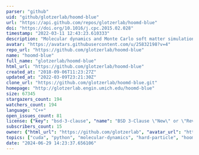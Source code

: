 ```yaml
---
parser: "github"
uid: "github/glotzerlab/hoomd-blue"
url: "https://api.github.com/repos/glotzerlab/hoomd-blue"
doi: "https://doi.org/10.1016/j.cpc.2015.02.028"
timestamp: "2022-03-11 12:43:23.610333"
description: "Molecular dynamics and Monte Carlo soft matter simulation on GPUs."
avatar: "https://avatars.githubusercontent.com/u/25832198?v=4"
repo_url: "https://github.com/glotzerlab/hoomd-blue"
name: "hoomd-blue"
full_name: "glotzerlab/hoomd-blue"
html_url: "https://github.com/glotzerlab/hoomd-blue"
created_at: "2018-09-06T11:23:27Z"
updated_at: "2022-03-09T23:21:30Z"
clone_url: "https://github.com/glotzerlab/hoomd-blue.git"
homepage: "http://glotzerlab.engin.umich.edu/hoomd-blue"
size: 67345
stargazers_count: 194
watchers_count: 194
language: "C++"
open_issues_count: 81
license: {"key": "bsd-3-clause", "name": "BSD 3-Clause \"New\" or \"Revised\" License", "spdx_id": "BSD-3-Clause", "url": "https://api.github.com/licenses/bsd-3-clause", "node_id": "MDc6TGljZW5zZTU="}
subscribers_count: 15
owner: {"html_url": "https://github.com/glotzerlab", "avatar_url": "https://avatars.githubusercontent.com/u/25832198?v=4", "login": "glotzerlab", "type": "Organization"}
topics: ["cuda", "python", "molecular-dynamics", "hard-particle", "hoomd-blue", "simulation", "gpu", "singularity", "docker", "conda-forge", "particle-system", "monte-carlo-simulation"]
date: "2024-06-29 14:23:37.656106"
---
```

